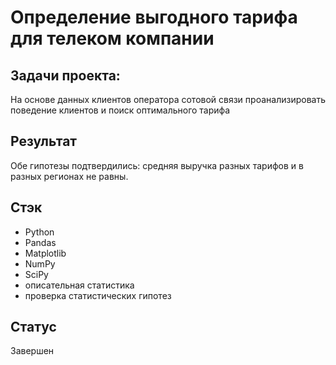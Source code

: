 # Определение выгодного тарифа для телеком компании

## Задачи проекта:
На основе данных клиентов оператора сотовой связи проанализировать поведение клиентов и поиск оптимального тарифа

## Результат
Обе гипотезы подтвердились: средняя выручка разных тарифов и в разных регионах не равны.

## Стэк
* Python
* Pandas
* Matplotlib
* NumPy
* SciPy
* описательная статистика
* проверка статистических гипотез

## Статус
Завершен
